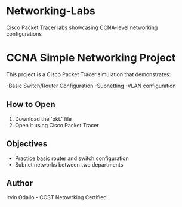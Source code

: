 # Networking-Labs
Cisco Packet Tracer labs showcasing CCNA-level networking configurations

# CCNA Simple Networking Project
This project is a Cisco Packet Tracer simulation that demonstrates:

-Basic Switch/Router Configuration
-Subnetting
-VLAN configuration

## How to Open
1. Download the 'pkt.' file
2. Open it using Cisco Packet Tracer

## Objectives
- Practice basic router and switch configuration
- Subnet networks between two departments

## Author
Irvin Odallo - CCST Netowrking Certified
